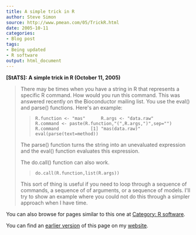 ```yaml
---
title: A simple trick in R
author: Steve Simon
source: http://www.pmean.com/05/TrickR.html
date: 2005-10-11
categories:
- Blog post
tags:
- Being updated
- R software
output: html_document
---
```

**[StATS]:** **A simple trick in R (October 11,
2005)**

> There may be times when you have a string in R that represents a
> specific R command. How would you run this command. This was answered
> recently on the Bioconductor mailing list. You use the eval() and
> parse() functions. Here's an example:
>
> > `R.function <- "mas"      R.args <- "data.raw"      R.command <- paste(R.function,"(",R.args,")",sep="")      R.command            [1] "mas(data.raw)"            eval(parse(text=method))`
>
> The parse() function turns the string into an unevaluated expression
> and the eval() function evaluates this expression.
>
> The do.call() function can also work.
>
> > `do.call(R.function,list(R.args))`
>
> This sort of thing is useful if you need to loop through a sequence of
> commands, a sequence of of arguments, or a sequence of models. I'll
> try to show an example where you could not do this through a simpler
> approach when I have time.

You can also browse
for pages similar to this one at [Category: R
software](../category/RSoftware.html).

You can find an [earlier version][sim1] of this page on my [website][sim2].

[sim1]: http://www.pmean.com/05/TrickR.html
[sim2]: http://www.pmean.com
